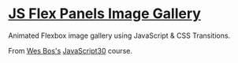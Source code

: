 # [JS Flex Panels Image Gallery](https://scottgall.github.io/JS30-Flex-Panels-Image-Gallery/)
Animated Flexbox image gallery using JavaScript &amp; CSS Transitions.

From [Wes Bos's](https://wesbos.com/) [JavaScript30](https://javascript30.com/) course.